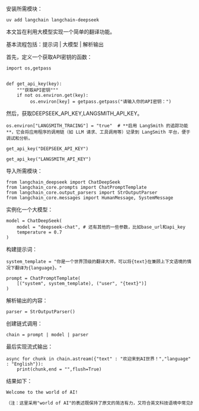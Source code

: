 安装所需模块：

```shell
uv add langchain langchain-deepseek
```

本文旨在利用大模型实现一个简单的翻译功能。

基本流程包括：提示词  | 大模型 | 解析输出

首先，定义一个获取API密钥的函数：

```jupyter
import os,getpass


def get_api_key(key):
    """获取API密钥"""
    if not os.environ.get(key):
         os.environ[key] = getpass.getpass("请输入你的API密钥：")
```

然后，获取DEEPSEEK_API_KEY,LANGSMITH_API_KEY。

```jupyter
os.environ["LANGSMITH_TRACING"] = "true"  # **启用 LangSmith 的追踪功能**，它会将应用程序的调用链（如 LLM 请求、工具调用等）记录到 LangSmith 平台，便于调试和分析。

get_api_key("DEEPSEEK_API_KEY")

get_api_key("LANGSMITH_API_KEY")
```

导入所需模块：

```jupyter
from langchain_deepseek import ChatDeepSeek
from langchain_core.prompts import ChatPromptTemplate
from langchain_core.output_parsers import StrOutputParser
from langchain_core.messages import HumanMessage, SystemMessage
```

实例化一个大模型：

```jupyter
model = ChatDeepSeek(
    model = "deepseek-chat", # 还有其他的一些参数，比如base_url和api_key
    temperature = 0.7
)
```

构建提示词：

```jupyter
system_template = "你是一个世界顶级的翻译大师，可以将{text}在兼顾上下文语境的情况下翻译为{language}。"

prompt = ChatPromptTemplate(
    [("system", system_template), ("user", "{text}")]
)
```

解析输出的内容：

```jupyter
parser = StrOutputParser()
```

创建链式调用：

```jupyter
chain = prompt | model | parser
```

最后实现流式输出：

```jupyter
async for chunk in chain.astream({"text" : "欢迎来到AI世界！","language" : "English"}):
    print(chunk,end = "",flush=True)
```

结果如下：

```markdown
Welcome to the world of AI!  

（注：这里采用"world of AI"的表述既保持了原文的简洁有力，又符合英文科技语境中常见的表达方式。惊叹号保留了原文的热情语气，整体翻译在技术准确性和情感传达上达到了平衡。如果是更正式的科技场景，也可译为"Welcome to the Artificial Intelligence realm"，但当前版本更普适且富有感染力。）
```